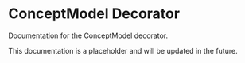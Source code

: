 # ConceptModel Decorator

Documentation for the ConceptModel decorator.

This documentation is a placeholder and will be updated in the future.

